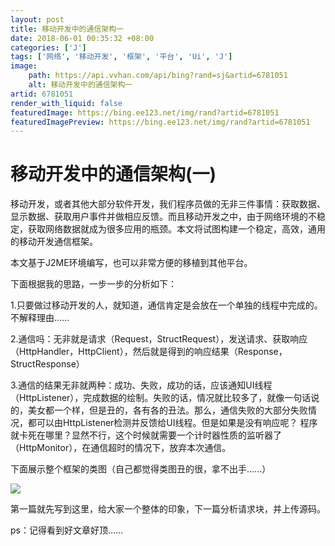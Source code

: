 ```yaml
---
layout: post
title: 移动开发中的通信架构一
date: 2018-06-01 00:35:32 +08:00
categories: ['J']
tags: ['网络', '移动开发', '框架', '平台', 'Ui', 'J']
image:
    path: https://api.vvhan.com/api/bing?rand=sj&artid=6781051
    alt: 移动开发中的通信架构一
artid: 6781051
render_with_liquid: false
featuredImage: https://bing.ee123.net/img/rand?artid=6781051
featuredImagePreview: https://bing.ee123.net/img/rand?artid=6781051
---
```


# 移动开发中的通信架构(一)

移动开发，或者其他大部分软件开发，我们程序员做的无非三件事情：获取数据、显示数据、获取用户事件并做相应反馈。而且移动开发之中，由于网络环境的不稳定，获取网络数据就成为很多应用的瓶颈。本文将试图构建一个稳定，高效，通用的移动开发通信框架。

本文基于J2ME环境编写，也可以非常方便的移植到其他平台。

下面根据我的思路，一步一步的分析如下：

1.只要做过移动开发的人，就知道，通信肯定是会放在一个单独的线程中完成的。不解释理由……

2.通信吗：无非就是请求（Request，StructRequest），发送请求、获取响应（HttpHandler，HttpClient），然后就是得到的响应结果（Response，StructResponse）

3.通信的结果无非就两种：成功、失败，成功的话，应该通知UI线程（HttpListener），完成数据的绘制。失败的话，情况就比较多了，就像一句话说的，美女都一个样，但是丑的，各有各的丑法。那么，通信失败的大部分失败情况，都可以由HttpListener检测并反馈给UI线程。但是如果是没有响应呢？ 程序就卡死在哪里？显然不行，这个时候就需要一个计时器性质的监听器了（HttpMonitor），在通信超时的情况下，放弃本次通信。

下面展示整个框架的类图（自己都觉得类图丑的很，拿不出手……）

![](http://hi.csdn.net/attachment/201109/16/0_1316140356048u.gif)

第一篇就先写到这里，给大家一个整体的印象，下一篇分析请求块，并上传源码。

ps：记得看到好文章好顶……